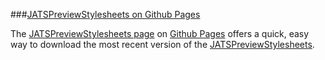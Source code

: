 ###[JATSPreviewStylesheets on Github Pages](http://ncbitools.github.com/JATSPreviewStylesheets/)

The [JATSPreviewStylesheets page](http://ncbitools.github.com/JATSPreviewStylesheets/) on [Github Pages](http://pages.github.com) offers a quick, easy way to download the most recent version of the [JATSPreviewStylesheets](https://github.com/NCBITools/JATSPreviewStylesheets).